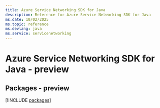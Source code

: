 ```yaml
---
title: Azure Service Networking SDK for Java
description: Reference for Azure Service Networking SDK for Java
ms.date: 10/02/2025
ms.topic: reference
ms.devlang: java
ms.service: servicenetworking
---
```

# Azure Service Networking SDK for Java - preview
## Packages - preview
[!INCLUDE [packages](service-networking-index.md)]